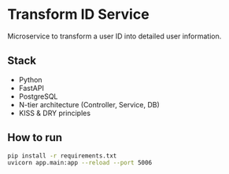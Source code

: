 # Transform ID Service

Microservice to transform a user ID into detailed user information.

## Stack

- Python
- FastAPI
- PostgreSQL
- N-tier architecture (Controller, Service, DB)
- KISS & DRY principles

## How to run

```bash
pip install -r requirements.txt
uvicorn app.main:app --reload --port 5006
```
